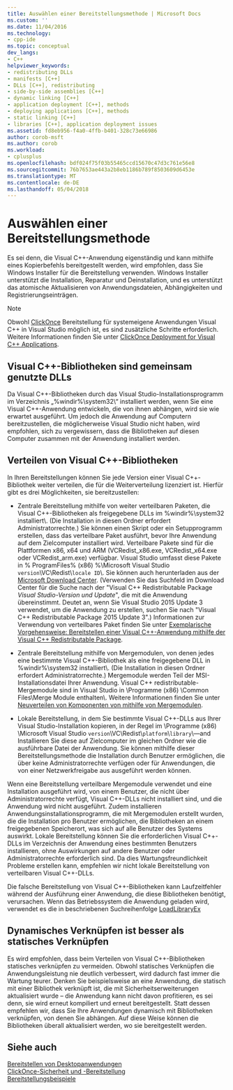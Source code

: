 ```yaml
---
title: Auswählen einer Bereitstellungsmethode | Microsoft Docs
ms.custom: ''
ms.date: 11/04/2016
ms.technology:
- cpp-ide
ms.topic: conceptual
dev_langs:
- C++
helpviewer_keywords:
- redistributing DLLs
- manifests [C++]
- DLLs [C++], redistributing
- side-by-side assemblies [C++]
- dynamic linking [C++]
- application deployment [C++], methods
- deploying applications [C++], methods
- static linking [C++]
- libraries [C++], application deployment issues
ms.assetid: fd8eb956-f4a0-4ffb-b401-328c73e66986
author: corob-msft
ms.author: corob
ms.workload:
- cplusplus
ms.openlocfilehash: bdf024f75f03b55465ccd15670c47d3c761e56e8
ms.sourcegitcommit: 76b7653ae443a2b8eb1186b789f8503609d6453e
ms.translationtype: MT
ms.contentlocale: de-DE
ms.lasthandoff: 05/04/2018
---
```

# <a name="choosing-a-deployment-method"></a>Auswählen einer Bereitstellungsmethode
Es sei denn, die Visual C++-Anwendung eigenständig und kann mithilfe eines Kopierbefehls bereitgestellt werden, wird empfohlen, dass Sie Windows Installer für die Bereitstellung verwenden. Windows Installer unterstützt die Installation, Reparatur und Deinstallation, und es unterstützt das atomische Aktualisieren von Anwendungsdateien, Abhängigkeiten und Registrierungseinträgen.  
  
> [!NOTE]
>  Obwohl [ClickOnce](/visualstudio/deployment/clickonce-security-and-deployment) Bereitstellung für systemeigene Anwendungen Visual C++ in Visual Studio möglich ist, es sind zusätzliche Schritte erforderlich. Weitere Informationen finden Sie unter [ClickOnce Deployment for Visual C++ Applications](../ide/clickonce-deployment-for-visual-cpp-applications.md).  
  
## <a name="visual-c-libraries-are-shared-dlls"></a>Visual C++-Bibliotheken sind gemeinsam genutzte DLLs  
 Da Visual C++-Bibliotheken durch das Visual Studio-Installationsprogramm im Verzeichnis „%windir%\system32\“ installiert werden, wenn Sie eine Visual C++-Anwendung entwickeln, die von ihnen abhängen, wird sie wie erwartet ausgeführt. Um jedoch die Anwendung auf Computern bereitzustellen, die möglicherweise Visual Studio nicht haben, wird empfohlen, sich zu vergewissern, dass die Bibliotheken auf diesen Computer zusammen mit der Anwendung installiert werden.  
  
## <a name="redistributing-visual-c-libraries"></a>Verteilen von Visual C++-Bibliotheken  
 In Ihren Bereitstellungen können Sie jede Version einer Visual C++-Bibliothek weiter verteilen, die für die Weiterverteilung lizenziert ist. Hierfür gibt es drei Möglichkeiten, sie bereitzustellen:  
  
-   Zentrale Bereitstellung mithilfe von weiter verteilbaren Paketen, die Visual C++-Bibliotheken als freigegebene DLLs im %windir%\system32 installiert\\. (Die Installation in diesen Ordner erfordert Administratorrechte.) Sie können einen Skript oder ein Setupprogramm erstellen, dass das verteilbare Paket ausführt, bevor Ihre Anwendung auf dem Zielcomputer installiert wird. Verteilbare Pakete sind für die Plattformen x86, x64 und ARM (VCRedist_x86.exe, VCRedist_x64.exe oder VCRedist_arm.exe) verfügbar. Visual Studio umfasst diese Pakete in % ProgramFiles% (x86) %\Microsoft Visual Studio `version`\VC\Redist\\`locale ID`\\. Sie können auch herunterladen aus der [Microsoft Download Center](http://go.microsoft.com/fwlink/p/?linkid=132793). (Verwenden Sie das Suchfeld im Download Center für die Suche nach der "Visual C++ Redistributable Package *Visual Studio-Version und Update*", die mit die Anwendung übereinstimmt. Deutet an, wenn Sie Visual Studio 2015 Update 3 verwendet, um die Anwendung zu erstellen, suchen Sie nach "Visual C++ Redistributable Package 2015 Update 3".) Informationen zur Verwendung von verteilbares Paket finden Sie unter [Exemplarische Vorgehensweise: Bereitstellen einer Visual C++-Anwendung mithilfe der Visual C++ Redistributable Package](../ide/deploying-visual-cpp-application-by-using-the-vcpp-redistributable-package.md).  
  
-   Zentrale Bereitstellung mithilfe von Mergemodulen, von denen jedes eine bestimmte Visual C++-Bibliothek als eine freigegebene DLL in %windir%\system32 installiert\\. (Die Installation in diesen Ordner erfordert Administratorrechte.) Mergemodule werden Teil der MSI-Installationsdatei Ihrer Anwendung. Visual C++ redistributable-Mergemodule sind in Visual Studio in \Programme (x86) \Common Files\Merge Module enthalten\\. Weitere Informationen finden Sie unter [Neuverteilen von Komponenten von mithilfe von Mergemodulen](../ide/redistributing-components-by-using-merge-modules.md).  
  
-   Lokale Bereitstellung, in dem Sie bestimmte Visual C++-DLLs aus Ihrer Visual Studio-Installation kopieren, in der Regel im \Programme (x86) \Microsoft Visual Studio `version`\VC\Redist\\`platform`\\`library`\—and Installieren Sie diese auf Zielcomputer im gleichen Ordner wie die ausführbare Datei der Anwendung. Sie können mithilfe dieser Bereitstellungsmethode die Installation durch Benutzer ermöglichen, die über keine Administratorrechte verfügen oder für Anwendungen, die von einer Netzwerkfreigabe aus ausgeführt werden können.  
  
 Wenn eine Bereitstellung verteilbare Mergemodule verwendet und eine Installation ausgeführt wird, von einem Benutzer, die nicht über Administratorrechte verfügt, Visual C++-DLLs nicht installiert sind, und die Anwendung wird nicht ausgeführt. Zudem installieren Anwendungsinstallationsprogramm, die mit Mergemodulen erstellt wurden, die die Installation pro Benutzer ermöglichen, die Bibliotheken an einem freigegebenen Speicherort, was sich auf alle Benutzer des Systems auswirkt. Lokale Bereitstellung können Sie die erforderlichen Visual C++-DLLs im Verzeichnis der Anwendung eines bestimmten Benutzers installieren, ohne Auswirkungen auf andere Benutzer oder Administratorrechte erforderlich sind. Da dies Wartungsfreundlichkeit Probleme erstellen kann, empfehlen wir nicht lokale Bereitstellung von verteilbaren Visual C++-DLLs.  
  
 Die falsche Bereitstellung von Visual C++-Bibliotheken kann Laufzeitfehler während der Ausführung einer Anwendung, die diese Bibliotheken benötigt, verursachen. Wenn das Betriebssystem die Anwendung geladen wird, verwendet es die in beschriebenen Suchreihenfolge [LoadLibraryEx](http://go.microsoft.com/fwlink/p/?linkid=132792)  
  
## <a name="dynamic-linking-is-better-than-static-linking"></a>Dynamisches Verknüpfen ist besser als statisches Verknüpfen  
 Es wird empfohlen, dass beim Verteilen von Visual C++-Bibliotheken statisches verknüpfen zu vermeiden. Obwohl statisches Verknüpfen die Anwendungsleistung nie deutlich verbessert, wird dadurch fast immer die Wartung teurer. Denken Sie beispielsweise an eine Anwendung, die statisch mit einer Bibliothek verknüpft ist, die mit Sicherheitserweiterungen aktualisiert wurde – die Anwendung kann nicht davon profitieren, es sei denn, sie wird erneut kompiliert und erneut bereitgestellt. Statt dessen empfehlen wir, dass Sie Ihre Anwendungen dynamisch mit Bibliotheken verknüpfen, von denen Sie abhängen. Auf diese Weise können die Bibliotheken überall aktualisiert werden, wo sie bereitgestellt werden.  
  
## <a name="see-also"></a>Siehe auch  
 [Bereitstellen von Desktopanwendungen](../ide/deploying-native-desktop-applications-visual-cpp.md)   
 [ClickOnce-Sicherheit und -Bereitstellung](/visualstudio/deployment/clickonce-security-and-deployment)   
 [Bereitstellungsbeispiele](../ide/deployment-examples.md)